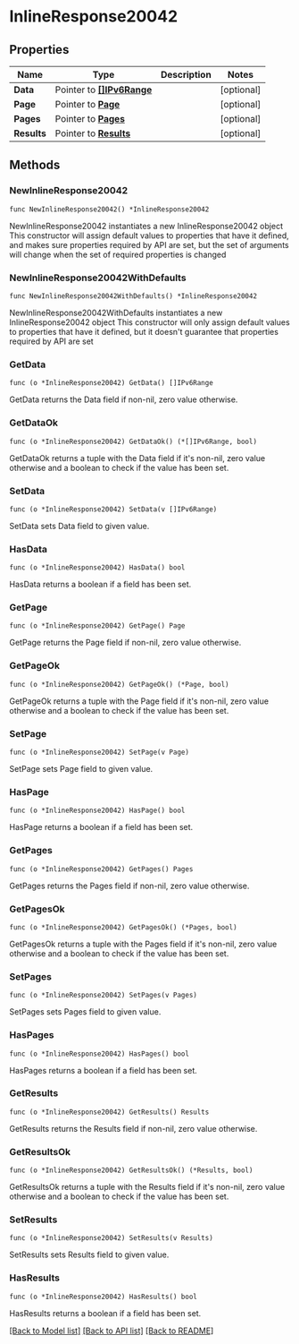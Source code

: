# InlineResponse20042

## Properties

Name | Type | Description | Notes
------------ | ------------- | ------------- | -------------
**Data** | Pointer to [**[]IPv6Range**](IPv6Range.md) |  | [optional] 
**Page** | Pointer to [**Page**](Page.md) |  | [optional] 
**Pages** | Pointer to [**Pages**](Pages.md) |  | [optional] 
**Results** | Pointer to [**Results**](Results.md) |  | [optional] 

## Methods

### NewInlineResponse20042

`func NewInlineResponse20042() *InlineResponse20042`

NewInlineResponse20042 instantiates a new InlineResponse20042 object
This constructor will assign default values to properties that have it defined,
and makes sure properties required by API are set, but the set of arguments
will change when the set of required properties is changed

### NewInlineResponse20042WithDefaults

`func NewInlineResponse20042WithDefaults() *InlineResponse20042`

NewInlineResponse20042WithDefaults instantiates a new InlineResponse20042 object
This constructor will only assign default values to properties that have it defined,
but it doesn't guarantee that properties required by API are set

### GetData

`func (o *InlineResponse20042) GetData() []IPv6Range`

GetData returns the Data field if non-nil, zero value otherwise.

### GetDataOk

`func (o *InlineResponse20042) GetDataOk() (*[]IPv6Range, bool)`

GetDataOk returns a tuple with the Data field if it's non-nil, zero value otherwise
and a boolean to check if the value has been set.

### SetData

`func (o *InlineResponse20042) SetData(v []IPv6Range)`

SetData sets Data field to given value.

### HasData

`func (o *InlineResponse20042) HasData() bool`

HasData returns a boolean if a field has been set.

### GetPage

`func (o *InlineResponse20042) GetPage() Page`

GetPage returns the Page field if non-nil, zero value otherwise.

### GetPageOk

`func (o *InlineResponse20042) GetPageOk() (*Page, bool)`

GetPageOk returns a tuple with the Page field if it's non-nil, zero value otherwise
and a boolean to check if the value has been set.

### SetPage

`func (o *InlineResponse20042) SetPage(v Page)`

SetPage sets Page field to given value.

### HasPage

`func (o *InlineResponse20042) HasPage() bool`

HasPage returns a boolean if a field has been set.

### GetPages

`func (o *InlineResponse20042) GetPages() Pages`

GetPages returns the Pages field if non-nil, zero value otherwise.

### GetPagesOk

`func (o *InlineResponse20042) GetPagesOk() (*Pages, bool)`

GetPagesOk returns a tuple with the Pages field if it's non-nil, zero value otherwise
and a boolean to check if the value has been set.

### SetPages

`func (o *InlineResponse20042) SetPages(v Pages)`

SetPages sets Pages field to given value.

### HasPages

`func (o *InlineResponse20042) HasPages() bool`

HasPages returns a boolean if a field has been set.

### GetResults

`func (o *InlineResponse20042) GetResults() Results`

GetResults returns the Results field if non-nil, zero value otherwise.

### GetResultsOk

`func (o *InlineResponse20042) GetResultsOk() (*Results, bool)`

GetResultsOk returns a tuple with the Results field if it's non-nil, zero value otherwise
and a boolean to check if the value has been set.

### SetResults

`func (o *InlineResponse20042) SetResults(v Results)`

SetResults sets Results field to given value.

### HasResults

`func (o *InlineResponse20042) HasResults() bool`

HasResults returns a boolean if a field has been set.


[[Back to Model list]](../README.md#documentation-for-models) [[Back to API list]](../README.md#documentation-for-api-endpoints) [[Back to README]](../README.md)


